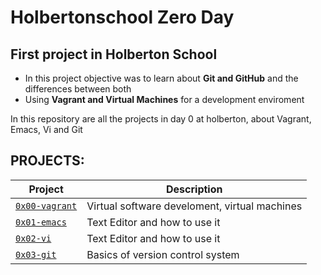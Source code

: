 # Holbertonschool Zero Day

## First project in Holberton School

- In this project objective was to learn about **Git and GitHub** and the differences between both
- Using **Vagrant and Virtual Machines** for a development enviroment

In this repository are all the projects in day 0 at holberton, about Vagrant, Emacs, Vi and Git
## PROJECTS:

| Project | Description |
| ------------ | ----------- |
| [`0x00-vagrant`](https://github.com/david-develop/holbertonschool-zero_day/tree/master/0x00-vagrant) | Virtual software develoment, virtual machines |
| [`0x01-emacs`](https://github.com/david-develop/holbertonschool-zero_day/tree/master/0x01-emacs) | Text Editor and how to use it |
| [`0x02-vi`](https://github.com/david-develop/holbertonschool-zero_day/tree/master/0x02-vi) | Text Editor and how to use it |
| [`0x03-git`](https://github.com/david-develop/holbertonschool-zero_day/tree/master/0x03-git) | Basics of version control system |

